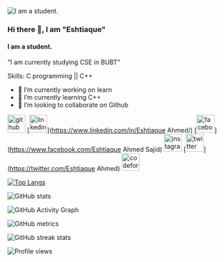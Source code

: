 ![I am a student.](https://media-exp1.licdn.com/dms/image/C5616AQGv_EEaAEqmRw/profile-displaybackgroundimage-shrink_350_1400/0/1658238659522?e=1663804800&v=beta&t=2gRf8FmRWlkcydOy91mgotA_xK9VNGLiKc5eJeWf8fg)

### Hi there 👋, I am "Eshtiaque"
#### I am a student.


"I am currently studying CSE in BUBT"

Skills: C programming || C++

- 🔭 I’m currently working on learn 
- 🌱 I’m currently learning C++ 
- 👯 I’m looking to collaborate on Github 


[<img src='https://cdn.jsdelivr.net/npm/simple-icons@3.0.1/icons/github.svg' alt='github' height='40'>](https://github.com/Eshtiaque)  [<img src='https://cdn.jsdelivr.net/npm/simple-icons@3.0.1/icons/linkedin.svg' alt='linkedin' height='40'>](https://www.linkedin.com/in/Eshtiaque Ahmed/)  [<img src='https://cdn.jsdelivr.net/npm/simple-icons@3.0.1/icons/facebook.svg' alt='facebook' height='40'>](https://www.facebook.com/Eshtiaque Ahmed Sajid)  [<img src='https://cdn.jsdelivr.net/npm/simple-icons@3.0.1/icons/instagram.svg' alt='instagram' height='40'>](https://www.instagram.com/kitkat_sajid/)  [<img src='https://cdn.jsdelivr.net/npm/simple-icons@3.0.1/icons/twitter.svg' alt='twitter' height='40'>](https://twitter.com/Eshtiaque Ahmed)  [<img src='https://cdn.jsdelivr.net/npm/simple-icons@3.0.1/icons/codeforces.svg' alt='codeforces' height='40'>](Eshtiaque_7)  

[![Top Langs](https://github-readme-stats.vercel.app/api/top-langs/?username=Eshtiaque)](https://github.com/anuraghazra/github-readme-stats)

![GitHub stats](https://github-readme-stats.vercel.app/api?username=Eshtiaque&show_icons=true&count_private=true)  

![GitHub Activity Graph](https://activity-graph.herokuapp.com/graph?username=Eshtiaque)  

![GitHub metrics](https://metrics.lecoq.io/Eshtiaque)  

![GitHub streak stats](https://github-readme-streak-stats.herokuapp.com/?user=Eshtiaque)  

![Profile views](https://gpvc.arturio.dev/Eshtiaque)  
